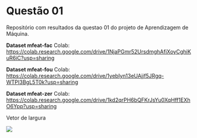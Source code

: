 # Questão 01
Repositório com resultados da questao 01 do projeto de Aprendizagem de Máquina.

**Dataset mfeat-fac**
Colab: https://colab.research.google.com/drive/1NjaPGmr52UrsdmghAfiXoyCghiKuR6iC?usp=sharing

**Dataset mfeat-fou**
Colab: https://colab.research.google.com/drive/1yebIyn13eUAjjf5JRgq-WTPI3BgL5T0k?usp=sharing

**Dataset mfeat-zer**
Colab: https://colab.research.google.com/drive/1kd2qrPH6bQFKrJsYu0XqHff1EXhO6Ypp?usp=sharing

Vetor de largura

<img src="figures/s zer.png">
